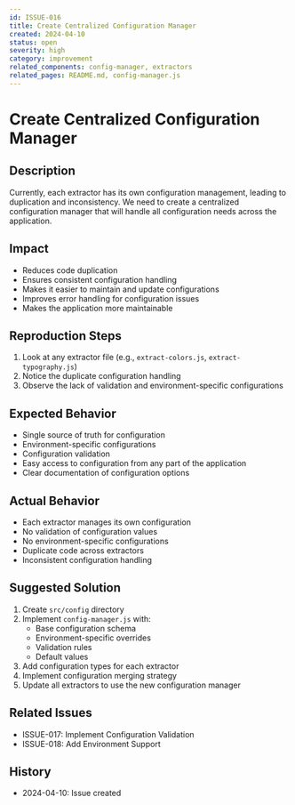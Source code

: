 ```yaml
---
id: ISSUE-016
title: Create Centralized Configuration Manager
created: 2024-04-10
status: open
severity: high
category: improvement
related_components: config-manager, extractors
related_pages: README.md, config-manager.js
---
```


# Create Centralized Configuration Manager

## Description
Currently, each extractor has its own configuration management, leading to duplication and inconsistency. We need to create a centralized configuration manager that will handle all configuration needs across the application.

## Impact
- Reduces code duplication
- Ensures consistent configuration handling
- Makes it easier to maintain and update configurations
- Improves error handling for configuration issues
- Makes the application more maintainable

## Reproduction Steps
1. Look at any extractor file (e.g., `extract-colors.js`, `extract-typography.js`)
2. Notice the duplicate configuration handling
3. Observe the lack of validation and environment-specific configurations

## Expected Behavior
- Single source of truth for configuration
- Environment-specific configurations
- Configuration validation
- Easy access to configuration from any part of the application
- Clear documentation of configuration options

## Actual Behavior
- Each extractor manages its own configuration
- No validation of configuration values
- No environment-specific configurations
- Duplicate code across extractors
- Inconsistent configuration handling

## Suggested Solution
1. Create `src/config` directory
2. Implement `config-manager.js` with:
   - Base configuration schema
   - Environment-specific overrides
   - Validation rules
   - Default values
3. Add configuration types for each extractor
4. Implement configuration merging strategy
5. Update all extractors to use the new configuration manager

## Related Issues
- ISSUE-017: Implement Configuration Validation
- ISSUE-018: Add Environment Support

## History
- 2024-04-10: Issue created 